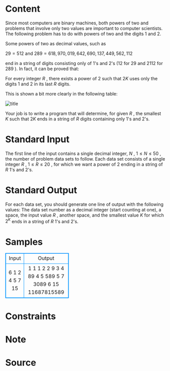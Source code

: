 
# Content

Since most computers are binary machines, both powers of two and problems that involve only two values are important to computer scientists. The following problem has to do with powers of two and the digits $1$ and $2$.

Some powers of two as decimal values, such as

$29 = 512$ and $289 = 618,970,019,642,690,137,449,562,112$

end in a string of digits consisting only of $1$'s and $2$'s ($12$ for $29$ and $2112$ for $289$ ). In fact, it can be proved that:

For every integer $R$ , there exists a power of $2$ such that $2K$ uses only the digits $1$ and $2$ in its last $R$ digits. 

This is shown a bit more clearly in the following table: 

![title](/source/lutece/the-two-note-rag/img/aHR0cHM6Ly9hY20udWVzdGMuZWR1LmNuL21lZGlhL2ltYWdlL3Byb2JsZW0vMzQ5LzIwMTQwNDEwMjE1MDM1MDM1MjMucG5n.png)

Your job is to write a program that will determine, for given $R$ , the smallest $K$ such that $2K$ ends in a string of $R$ digits containing only $1$'s and $2$'s.

# Standard Input

The first line of the input contains a single decimal integer, $N$ , $1\leq N\leq 50$ , the number of problem data sets to follow. Each data set consists of a single integer $R$ , $1\leq R\leq 20$ , for which we want a power of $2$ ending in a string of $R$ $1$'s and $2$'s.

# Standard Output

For each data set, you should generate one line of output with the following values: The data set number as a decimal integer (start counting at one), a space, the input value $R$ , another space, and the smallest value $K$ for which $2^K$ ends in a string of $R$ $1$'s and $2$'s.

# Samples

<style>
        table,table tr th, table tr td { border:1px solid #0094ff; }
        table { width: 200px; min-height: 25px; line-height: 25px; text-align: center; border-collapse: collapse;}   
    </style>
<table>
	<tr>
		<td>Input</td>
		<td>Output</td>
	</tr>
<tr><td>6 
1 
2 
4 
5 
7 
15</td><td>1 1 1 
2 2 9 
3 4 89 
4 5 589 
5 7 3089 
6 15 11687815589</td></tr></table>


# Constraints



# Note



# Source


